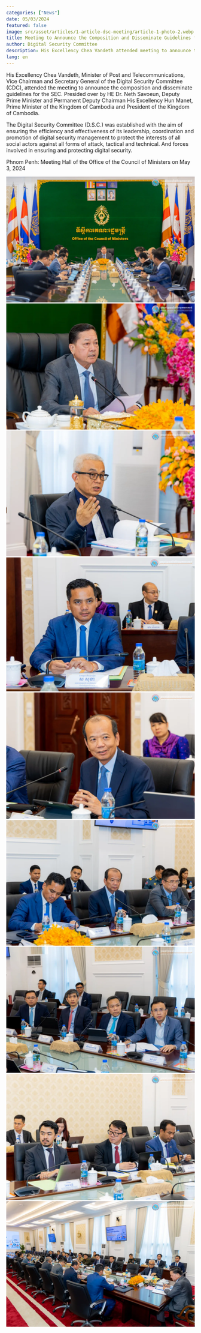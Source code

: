 ```yaml
---
categories: ["News"]
date: 05/03/2024
featured: false
image: src/asset/articles/1-article-dsc-meeting/article-1-photo-2.webp
title: Meeting to Announce the Composition and Disseminate Guidelines for the Digital Security Committee (D.S.C)
author: Digital Security Committee
description: His Excellency Chea Vandeth attended meeting to announce the composition and disseminate guidelines for D.S.C. presided over by H.E. Santibindit Neth Savoeun.
lang: en
---
```


His Excellency Chea Vandeth, Minister of Post and Telecommunications, Vice Chairman and Secretary General of the Digital Security Committee (CDC), attended the meeting to announce the composition and disseminate guidelines for the SEC. Presided over by HE Dr. Neth Savoeun, Deputy Prime Minister and Permanent Deputy Chairman His Excellency Hun Manet, Prime Minister of the Kingdom of Cambodia and President of the Kingdom of Cambodia.

The Digital Security Committee (D.S.C.) was established with the aim of ensuring the efficiency and effectiveness of its leadership, coordination and promotion of digital security management to protect the interests of all social actors against all forms of attack, tactical and technical. And forces involved in ensuring and protecting digital security.

Phnom Penh: Meeting Hall of the Office of the Council of Ministers on May 3, 2024

![photo 2](src/asset/articles/1-article-dsc-meeting/article-1-photo-1.webp)
![photo 3](src/asset/articles/1-article-dsc-meeting/article-1-photo-3.webp)
![photo 4](src/asset/articles/1-article-dsc-meeting/article-1-photo-4.webp)
![photo 5](src/asset/articles/1-article-dsc-meeting/article-1-photo-5.webp)
![photo 6](src/asset/articles/1-article-dsc-meeting/article-1-photo-6.webp)
![photo 7](src/asset/articles/1-article-dsc-meeting/article-1-photo-7.webp)
![photo 8](src/asset/articles/1-article-dsc-meeting/article-1-photo-8.webp)
![photo 9](src/asset/articles/1-article-dsc-meeting/article-1-photo-9.webp)
![photo 10](src/asset/articles/1-article-dsc-meeting/article-1-photo-10.webp)
